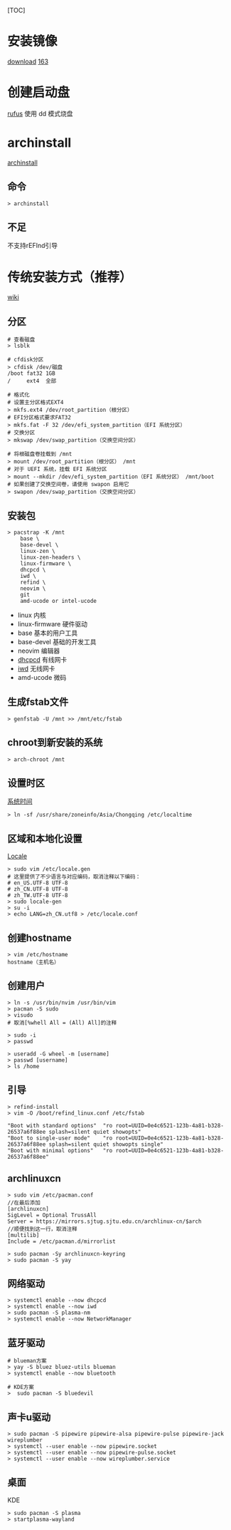 [TOC]

# 安装镜像
[download](https://archlinux.org/download/)
[163](https://mirrors.163.com/archlinux/iso/)

# 创建启动盘
[rufus](https://rufus.ie/zh/)
使用 dd 模式烧盘

# archinstall
[archinstall](https://wiki.archlinuxcn.org/wiki/Archinstall?rdfrom=https%3A%2F%2Fwiki.archlinux.org%2Findex.php%3Ftitle%3DArchinstall_%28%25E7%25AE%2580%25E4%25BD%2593%25E4%25B8%25AD%25E6%2596%2587%29%26redirect%3Dno)

## 命令
```
> archinstall
```

## 不足
不支持rEFInd引导

# 传统安装方式（推荐）
[wiki](https://wiki.archlinuxcn.org/wiki/%E5%AE%89%E8%A3%85%E6%8C%87%E5%8D%97)

## 分区
```shell
# 查看磁盘
> lsblk

# cfdisk分区
> cfdisk /dev/磁盘
/boot fat32 1GB
/     ext4  全部

# 格式化
# 设置主分区格式EXT4  
> mkfs.ext4 /dev/root_partition（根分区）
# EFI分区格式要求FAT32  
> mkfs.fat -F 32 /dev/efi_system_partition（EFI 系统分区）
# 交换分区
> mkswap /dev/swap_partition（交换空间分区）

# 将根磁盘卷挂载到 /mnt
> mount /dev/root_partition（根分区） /mnt
# 对于 UEFI 系统，挂载 EFI 系统分区
> mount --mkdir /dev/efi_system_partition（EFI 系统分区） /mnt/boot
# 如果创建了交换空间卷，请使用 swapon 启用它
> swapon /dev/swap_partition（交换空间分区）
```

## 安装包
```shell
> pacstrap -K /mnt 
    base \
    base-devel \
    linux-zen \
    linux-zen-headers \
    linux-firmware \
    dhcpcd \
    iwd \
    refind \
    neovim \
    git
    amd-ucode or intel-ucode
```
+ linux 内核
+ linux-firmware 硬件驱动
+ base 基本的用户工具
+ base-devel 基础的开发工具
+ neovim 编辑器
+ [dhcpcd](../packages/网络/dhcpcd.md) 有线网卡
+ [iwd](../packages/网络/iwd.md) 无线网卡
+ amd-ucode 微码


## 生成fstab文件
```
> genfstab -U /mnt >> /mnt/etc/fstab
```

## chroot到新安装的系统
```
> arch-chroot /mnt
```

## 设置时区
[系统时间](https://wiki.archlinuxcn.org/wiki/%E7%B3%BB%E7%BB%9F%E6%97%B6%E9%97%B4)
```
> ln -sf /usr/share/zoneinfo/Asia/Chongqing /etc/localtime
```

## 区域和本地化设置
[Locale](https://wiki.archlinuxcn.org/wiki/Locale)
```
> sudo vim /etc/locale.gen
# 这里提供了不少语言与对应编码，取消注释以下编码：
# en_US.UTF-8 UTF-8
# zh_CN.UTF-8 UTF-8
# zh_TW.UTF-8 UTF-8
> sudo locale-gen
> su -i
> echo LANG=zh_CN.utf8 > /etc/locale.conf
```

## 创建hostname
```
> vim /etc/hostname
hostname（主机名）
```

## 创建用户
``` shell
> ln -s /usr/bin/nvim /usr/bin/vim
> pacman -S sudo
> visudo
# 取消[%whell All = (All) All]的注释

> sudo -i
> passwd

> useradd -G wheel -m [username]
> passwd [username]
> ls /home
```

## 引导
```
> refind-install
> vim -O /boot/refind_linux.conf /etc/fstab

"Boot with standard options"  "ro root=UUID=0e4c6521-123b-4a81-b328-26537a6f88ee splash=silent quiet showopts"
"Boot to single-user mode"    "ro root=UUID=0e4c6521-123b-4a81-b328-26537a6f88ee splash=silent quiet showopts single"
"Boot with minimal options"   "ro root=UUID=0e4c6521-123b-4a81-b328-26537a6f88ee"
```

## archlinuxcn
```shell
> sudo vim /etc/pacman.conf
//在最后添加
[archlinuxcn]
SigLevel = Optional TrussAll
Server = https://mirrors.sjtug.sjtu.edu.cn/archlinux-cn/$arch
//顺便找到这一行，取消注释
[multilib]
Include = /etc/pacman.d/mirrorlist

> sudo pacman -Sy archlinuxcn-keyring
> sudo pacman -S yay
```

## 网络驱动
```shell
> systemctl enable --now dhcpcd
> systemctl enable --now iwd
> sudo pacman -S plasma-nm
> systemctl enable --now NetworkManager
```

## 蓝牙驱动
```shell
# blueman方案
> yay -S bluez bluez-utils blueman
> systemctl enable --now bluetooth

# KDE方案
>  sudo pacman -S bluedevil
```

## 声卡u驱动
```shell
> sudo pacman -S pipewire pipewire-alsa pipewire-pulse pipewire-jack wireplumber
> systemctl --user enable --now pipewire.socket
> systemctl --user enable --now pipewire-pulse.socket
> systemctl --user enable --now wireplumber.service
```

## 桌面
KDE
```shell
> sudo pacman -S plasma
> startplasma-wayland
```